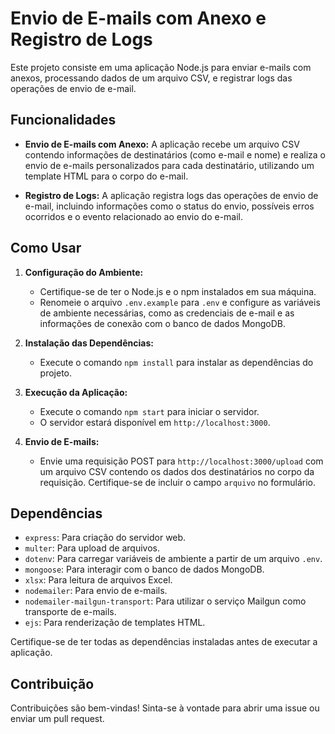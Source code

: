 # Envio de E-mails com Anexo e Registro de Logs

Este projeto consiste em uma aplicação Node.js para enviar e-mails com anexos, processando dados de um arquivo CSV, e registrar logs das operações de envio de e-mail.

## Funcionalidades

- **Envio de E-mails com Anexo:** A aplicação recebe um arquivo CSV contendo informações de destinatários (como e-mail e nome) e realiza o envio de e-mails personalizados para cada destinatário, utilizando um template HTML para o corpo do e-mail.

- **Registro de Logs:** A aplicação registra logs das operações de envio de e-mail, incluindo informações como o status do envio, possíveis erros ocorridos e o evento relacionado ao envio do e-mail.

## Como Usar

1. **Configuração do Ambiente:**
   - Certifique-se de ter o Node.js e o npm instalados em sua máquina.
   - Renomeie o arquivo `.env.example` para `.env` e configure as variáveis de ambiente necessárias, como as credenciais de e-mail e as informações de conexão com o banco de dados MongoDB.

2. **Instalação das Dependências:**
   - Execute o comando `npm install` para instalar as dependências do projeto.

3. **Execução da Aplicação:**
   - Execute o comando `npm start` para iniciar o servidor.
   - O servidor estará disponível em `http://localhost:3000`.

4. **Envio de E-mails:**
   - Envie uma requisição POST para `http://localhost:3000/upload` com um arquivo CSV contendo os dados dos destinatários no corpo da requisição. Certifique-se de incluir o campo `arquivo` no formulário.

## Dependências

- `express`: Para criação do servidor web.
- `multer`: Para upload de arquivos.
- `dotenv`: Para carregar variáveis de ambiente a partir de um arquivo `.env`.
- `mongoose`: Para interagir com o banco de dados MongoDB.
- `xlsx`: Para leitura de arquivos Excel.
- `nodemailer`: Para envio de e-mails.
- `nodemailer-mailgun-transport`: Para utilizar o serviço Mailgun como transporte de e-mails.
- `ejs`: Para renderização de templates HTML.

Certifique-se de ter todas as dependências instaladas antes de executar a aplicação.

## Contribuição

Contribuições são bem-vindas! Sinta-se à vontade para abrir uma issue ou enviar um pull request.


